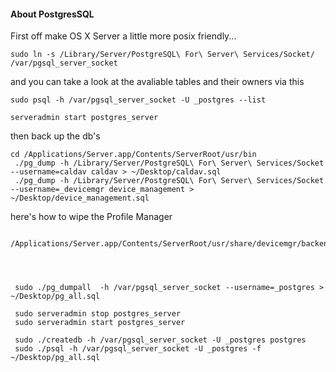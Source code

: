 #### About PostgresSQL

First off make OS X Server a little more posix friendly...

	sudo ln -s /Library/Server/PostgreSQL\ For\ Server\ Services/Socket/ /var/pgsql_server_socket


and you can take a look at the avaliable tables and their owners via this

	sudo psql -h /var/pgsql_server_socket -U _postgres --list

	serveradmin start postgres_server
then back up the db's

	cd /Applications/Server.app/Contents/ServerRoot/usr/bin
	 ./pg_dump -h /Library/Server/PostgreSQL\ For\ Server\ Services/Socket --username=caldav caldav > ~/Desktop/caldav.sql
	 ./pg_dump -h /Library/Server/PostgreSQL\ For\ Server\ Services/Socket --username=_devicemgr device_management > ~/Desktop/device_management.sql  
  

here's how to wipe the Profile Manager

	 /Applications/Server.app/Contents/ServerRoot/usr/share/devicemgr/backend/wipeDB.sh




	 sudo ./pg_dumpall  -h /var/pgsql_server_socket --username=_postgres > ~/Desktop/pg_all.sql

	 sudo serveradmin stop postgres_server
	 sudo serveradmin start postgres_server

	 sudo ./createdb -h /var/pgsql_server_socket -U _postgres postgres
	 sudo ./psql -h /var/pgsql_server_socket -U _postgres -f ~/Desktop/pg_all.sql
